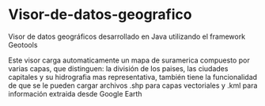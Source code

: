 # Visor-de-datos-geografico
Visor de datos geográficos desarrollado en Java utilizando el framework Geotools  

Este visor carga automaticamente un mapa de suramerica compuesto por varias capas, que distinguen: la división de los paises, las ciudades capitales y su hidrografia mas representativa, también tiene la funcionalidad de que se le pueden cargar archivos .shp para capas vectoriales y .kml para información extraida desde Google Earth       
